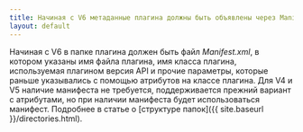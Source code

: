 ```yaml
---
title: Начиная с V6 метаданные плагина должны быть объявлены через Manifest.xml 
layout: default
---
```

Начиная с V6 в папке плагина должен быть файл *Manifest.xml*, в котором указаны имя файла плагина, имя класса плагина, используемая плагином версия API и прочие параметры, которые раньше указывались с помощью атрибутов на классе плагина. Для V4 и V5 наличие манифеста не требуется, поддерживается прежний вариант с атрибутами, но при наличии манифеста будет использоваться манифест. Подробнее в статье о [структуре папок]({{ site.baseurl }}/directories.html).
